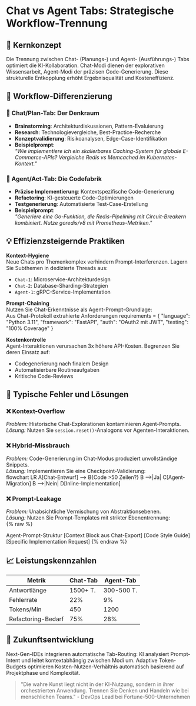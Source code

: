 # Chat vs Agent Tabs: Strategische Workflow-Trennung  

## 🧠 Kernkonzept  
Die Trennung zwischen Chat- (Planungs-) und Agent- (Ausführungs-) Tabs optimiert die KI-Kollaboration. Chat-Modi dienen der explorativen Wissensarbeit, Agent-Modi der präzisen Code-Generierung. Diese strukturelle Entkopplung erhöht Ergebnisqualität und Kosteneffizienz.

## 🔄 Workflow-Differenzierung  

### 💬 Chat/Plan-Tab: Der Denkraum  
- **Brainstorming**: Architekturdiskussionen, Pattern-Evaluierung  
- **Research**: Technologievergleiche, Best-Practice-Recherche  
- **Konzeptvalidierung**: Risikoanalysen, Edge-Case-Identifikation  
- **Beispielprompt**:  
  *"Wie implementiere ich ein skalierbares Caching-System für globale E-Commerce-APIs? Vergleiche Redis vs Memcached im Kubernetes-Kontext."*

### 🤖 Agent/Act-Tab: Die Codefabrik  
- **Präzise Implementierung**: Kontextspezifische Code-Generierung  
- **Refactoring**: KI-gesteuerte Code-Optimierungen  
- **Testgenerierung**: Automatisierte Test-Case-Erstellung  
- **Beispielprompt**:  
  *"Generiere eine Go-Funktion, die Redis-Pipelining mit Circuit-Breakern kombiniert. Nutze goredis/v8 mit Prometheus-Metriken."*

## 💡 Effizienzsteigernde Praktiken  

**Kontext-Hygiene**  
Neue Chats pro Themenkomplex verhindern Prompt-Interferenzen. Lagern Sie Subthemen in dedizierte Threads aus:  
- `Chat-1`: Microservice-Architekturdesign  
- `Chat-2`: Database-Sharding-Strategien  
- `Agent-1`: gRPC-Service-Implementation  

**Prompt-Chaining**  
Nutzen Sie Chat-Erkenntnisse als Agent-Prompt-Grundlage:  
Aus Chat-Protokoll extrahierte Anforderungen
requirements = {
"language": "Python 3.11",
"framework": "FastAPI",
"auth": "OAuth2 mit JWT",
"testing": "100% Coverage"
}


**Kostenkontrolle**  
Agent-Interaktionen verursachen 3x höhere API-Kosten. Begrenzen Sie deren Einsatz auf:  
- Codegenerierung nach finalem Design  
- Automatisierbare Routineaufgaben  
- Kritische Code-Reviews  

## 🚩 Typische Fehler und Lösungen  

### ❌ Kontext-Overflow  
*Problem:* Historische Chat-Explorationen kontaminieren Agent-Prompts.  
*Lösung:* Nutzen Sie `session.reset()`-Analogons vor Agenten-Interaktionen.  

### ❌ Hybrid-Missbrauch  
*Problem:* Code-Generierung im Chat-Modus produziert unvollständige Snippets.  
*Lösung:* Implementieren Sie eine Checkpoint-Validierung:  
flowchart LR
A[Chat-Entwurf] --> B{Code >50 Zeilen?}
B -->|Ja| C[Agent-Migration]
B -->|Nein| D[Inline-Implementation]


### ❌ Prompt-Leakage  
*Problem:* Unabsichtliche Vermischung von Abstraktionsebenen.  
*Lösung:* Nutzen Sie Prompt-Templates mit strikter Ebenentrennung:  
{% raw %}

Agent-Prompt-Struktur
[Context Block aus Chat-Export]
[Code Style Guide]
[Specific Implementation Request]
{% endraw %}


## 📈 Leistungskennzahlen  

| Metrik               | Chat-Tab | Agent-Tab |
|----------------------|----------|-----------|
| Antwortlänge         | 1500+ T. | 300-500 T. |
| Fehlerrate           | 22%      | 9%        |
| Tokens/Min           | 450      | 1200      |
| Refactoring-Bedarf   | 75%      | 28%       |

## 🔮 Zukunftsentwicklung  
Next-Gen-IDEs integrieren automatische Tab-Routing: KI analysiert Prompt-Intent und leitet kontextabhängig zwischen Modi um. Adaptive Token-Budgets optimieren Kosten-Nutzen-Verhältnis automatisch basierend auf Projektphase und Komplexität.  

> "Die wahre Kunst liegt nicht in der KI-Nutzung, sondern in ihrer orchestrierten Anwendung. Trennen Sie Denken und Handeln wie bei menschlichen Teams." - DevOps Lead bei Fortune-500-Unternehmen  